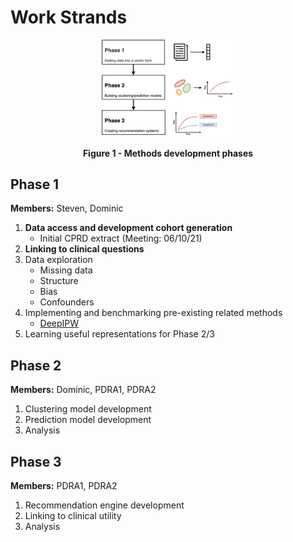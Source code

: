 # Work Strands

<figure>
  <p align="center">
    <img src="gfx/project_phases.png" alt="Project Phases" style="width:50%">
  </p>
  <p align="center">
    <b>Figure 1 - Methods development phases</b>
  </p>
</figure>

## Phase 1

**Members:** Steven, Dominic

1. **Data access and development cohort generation**
    - Initial CPRD extract (Meeting: 06/10/21)
2. **Linking to clinical questions**
3. Data exploration
    - Missing data
    - Structure
    - Bias
    - Confounders
4. Implementing and benchmarking pre-existing related methods
    - [DeepIPW](https://github.com/ruoqi-liu/DeepIPW)
5. Learning useful representations for Phase 2/3

## Phase 2

**Members:** Dominic, PDRA1, PDRA2

1. Clustering model development
2. Prediction model development
3. Analysis 

## Phase 3

**Members:** PDRA1, PDRA2

1. Recommendation engine development
2. Linking to clinical utility
3. Analysis

